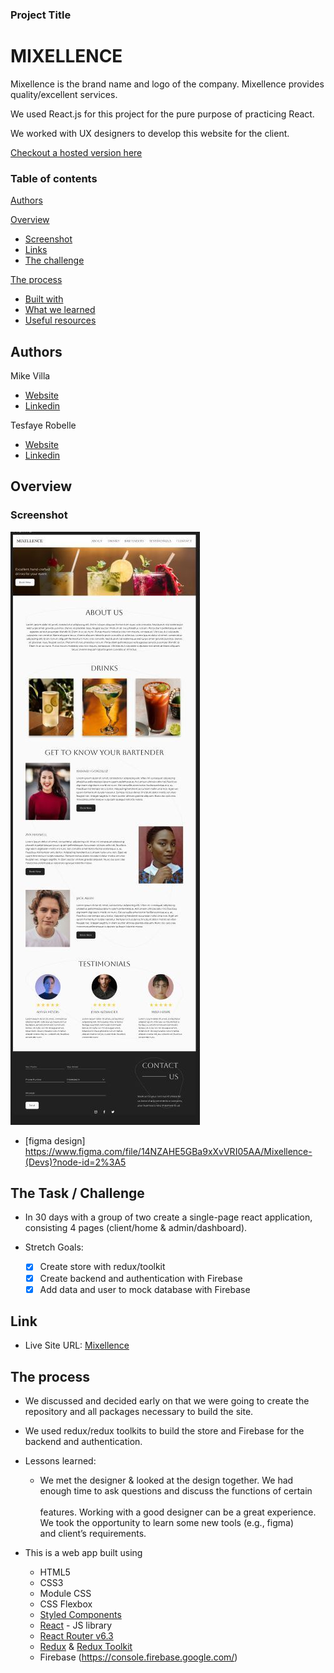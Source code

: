 ### Project Title

# MIXELLENCE

Mixellence is the brand name and logo of the company. Mixellence provides quality/excellent services. <br/>

We used React.js for this project for the pure purpose of practicing React. <br />

We worked with UX designers to develop this website for the client.

[Checkout a hosted version here](https://github.io/mixellence/)

### Table of contents

 [Authors](#authors)

 [Overview](#overview)

  - [Screenshot](#screenshot)
  - [Links](#links)
  - [The challenge](#the-challenge)
  
 [The process](#the-process)

  - [Built with](#built-with)
  - [What we learned](#what-we-learned)
  - [Useful resources](#useful-resources)

## Authors 

Mike Villa

- [Website](https://)
- [Linkedin](https://www.linkedin.com/in/)

Tesfaye Robelle

- [Website](https://github.com/tdebella)
- [Linkedin](https://www.linkedin.com/in/tesfaye-robelle-4a2b7921a/)

## Overview

### Screenshot

  ![screenshot](./figmaDesign/design.JPG)

- [figma design] https://www.figma.com/file/14NZAHE5GBa9xXvVRI05AA/Mixellence-(Devs)?node-id=2%3A5

## The Task / Challenge

- In 30 days with a group of two create a single-page react application, consisting 4 pages (client/home & admin/dashboard).

- Stretch Goals:

   - [x] Create store with redux/toolkit
   - [x] Create backend and authentication with Firebase
   - [x] Add data and user to mock database with Firebase

## Link

   - Live Site URL: [Mixellence](https://mixellence-67ae5.web.app/)

## The process

- We discussed and decided early on that we were going to create the repository and all packages necessary to build the site. <br/>

- We used redux/redux toolkits to build the store and Firebase for the backend and authentication.

- Lessons learned:
   - We met the designer & looked at the design together. We  had enough time to ask questions and discuss the functions of certain <br/>   
     features. Working with a good designer can be a great experience. We took the opportunity to learn some new tools (e.g., figma) <br/>
     and client’s requirements.

- This is a web app built using

   - HTML5
   - CSS3
   - Module CSS
   - CSS Flexbox
   - [Styled Components](https://styled-components.com/)
   - [React](https://reactjs.org/) - JS library
   - [React Router v6.3](https://reactrouter.com/)
   - [Redux](https://redux.js.org/) & [Redux Toolkit](https://redux-toolkit.js.org/)
   - Firebase (https://console.firebase.google.com/)
